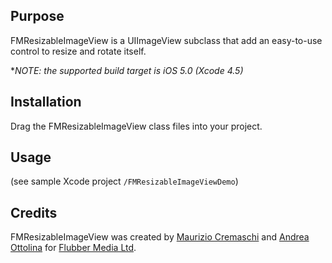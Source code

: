Purpose
-------
FMResizableImageView is a UIImageView subclass that add an easy-to-use control to resize and rotate itself.

**NOTE: the supported build target is iOS 5.0 (Xcode 4.5)*

Installation
------------
Drag the FMResizableImageView class files into your project.

Usage
-----
(see sample Xcode project `/FMResizableImageViewDemo`)

Credits
-------
FMResizableImageView was created by [Maurizio Cremaschi](http://cremaschi.me) and [Andrea Ottolina](http://andreaottolina.com) for [Flubber Media Ltd](http://flubbermedia.com).